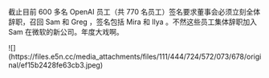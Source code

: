 <p>截止目前 600 多名 OpenAI 员工（共 770 名员工）签名要求董事会必须立刻全体辞职，召回 Sam 和 Greg ，签名包括 Mira 和 Ilya 。不然这些员工集体辞职加入 Sam 在微软的新公司。年度大戏啊。</p>
![](https://files.e5n.cc/media_attachments/files/111/444/724/572/073/678/original/ef15b2428fe63cb3.jpeg)